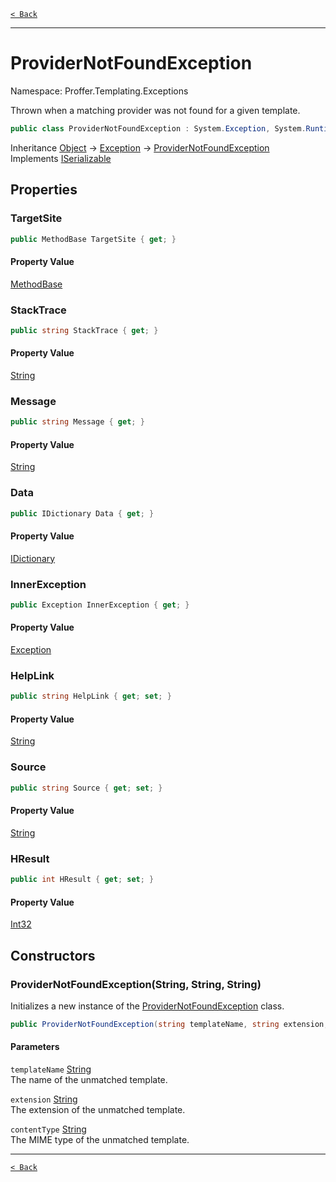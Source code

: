 [`< Back`](./)

---

# ProviderNotFoundException

Namespace: Proffer.Templating.Exceptions

Thrown when a matching provider was not found for a given template.

```csharp
public class ProviderNotFoundException : System.Exception, System.Runtime.Serialization.ISerializable
```

Inheritance [Object](https://docs.microsoft.com/en-us/dotnet/api/system.object) → [Exception](https://docs.microsoft.com/en-us/dotnet/api/system.exception) → [ProviderNotFoundException](./proffer.templating.exceptions.providernotfoundexception)<br>
Implements [ISerializable](https://docs.microsoft.com/en-us/dotnet/api/system.runtime.serialization.iserializable)

## Properties

### **TargetSite**



```csharp
public MethodBase TargetSite { get; }
```

#### Property Value

[MethodBase](https://docs.microsoft.com/en-us/dotnet/api/system.reflection.methodbase)<br>

### **StackTrace**



```csharp
public string StackTrace { get; }
```

#### Property Value

[String](https://docs.microsoft.com/en-us/dotnet/api/system.string)<br>

### **Message**



```csharp
public string Message { get; }
```

#### Property Value

[String](https://docs.microsoft.com/en-us/dotnet/api/system.string)<br>

### **Data**



```csharp
public IDictionary Data { get; }
```

#### Property Value

[IDictionary](https://docs.microsoft.com/en-us/dotnet/api/system.collections.idictionary)<br>

### **InnerException**



```csharp
public Exception InnerException { get; }
```

#### Property Value

[Exception](https://docs.microsoft.com/en-us/dotnet/api/system.exception)<br>

### **HelpLink**



```csharp
public string HelpLink { get; set; }
```

#### Property Value

[String](https://docs.microsoft.com/en-us/dotnet/api/system.string)<br>

### **Source**



```csharp
public string Source { get; set; }
```

#### Property Value

[String](https://docs.microsoft.com/en-us/dotnet/api/system.string)<br>

### **HResult**



```csharp
public int HResult { get; set; }
```

#### Property Value

[Int32](https://docs.microsoft.com/en-us/dotnet/api/system.int32)<br>

## Constructors

### **ProviderNotFoundException(String, String, String)**

Initializes a new instance of the [ProviderNotFoundException](./proffer.templating.exceptions.providernotfoundexception) class.

```csharp
public ProviderNotFoundException(string templateName, string extension, string contentType)
```

#### Parameters

`templateName` [String](https://docs.microsoft.com/en-us/dotnet/api/system.string)<br>
The name of the unmatched template.

`extension` [String](https://docs.microsoft.com/en-us/dotnet/api/system.string)<br>
The extension of the unmatched template.

`contentType` [String](https://docs.microsoft.com/en-us/dotnet/api/system.string)<br>
The MIME type of the unmatched template.

---

[`< Back`](./)
